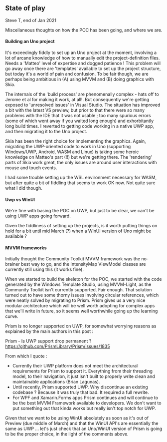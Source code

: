 ## State of play

Steve T, end of Jan 2021

Miscellaneous thoughts on how the POC has been going, and where we are.

#### Building an Uno project

It's exceedingly fiddly to set up an Uno project at the moment, involving a lot of arcane knowledge of how to manually edit the project-definition files. Needs a 'Matteo' level of expertise and dogged patience ! This problem will go away once there are 'templates' available to set up the project structure, but today it's a world of pain and confusion. To be fair though, we are perhaps being ambitious in (A) using MVVM and (B) doing graphics with Skia.

The internals of the 'build process' are phenomenally complex - hats off to Jerome et al for making it work, at all!. But consequently we're getting exposed to 'unresolved issues' in Visual Studio. The situation has improved a bit with the latest VS preview, but prior to that there were so many problems with the IDE that it was not usable ; too many spurious errors (some of which went away if you waited long enough) and exhorbitantly long build times. I reverted to getting code working in a native UWP app, and then migrating it to the Uno project.

Skia has been the right choice for implementing the graphics. Again, migrating the UWP-oriented code to work in Uno (supporting Windows/UWP, Android, WASM and Linux) is taking some heroic knowledge on Matteo's part (!!) but we're getting there. The 'rendering' parts of Skia work great, the only issues are around user interactions with mouse and touch events.

I had some trouble setting up the WSL environment necessary for WASM, but after quite a bit of fiddling that seems to work OK now. Not quite sure what I did though.

#### Uwp vs WinUI

We're fine with basing the POC on UWP, but just to be clear, we can't be using UWP apps going forward.

Given the fiddliness of setting up the projects, is it worth putting things on hold for a bit until mid March (?) when a WinUI version of Uno might be available ? 

#### MVVM frameworks

Initially thought the Community Toolkit MVVM framework was the no-brainer best way to go, and the IntensityMap ViewModel classes are currently still using this (it works fine).

When we started to build the skeleton for the POC, we started with the code generated by the Windows Template Studio, using MVVM-Light, as the Community Toolkit isn't currently supported. Fair enough. That solution turned out to have some thorny issues involving circular references, which were neatly solved by migrating to Prism. Prism gives us a very nice modular architecture which will be well worth adopting for complex apps that we'll write in future, so it seems well worthwhile going up the learning curve.

Prism is no longer supported on UWP, for somewhat worrying reasons as explained by the main authors in this post :

  Prism - Is UWP support drop permanent ?
  https://github.com/PrismLibrary/Prism/issues/1835

From which I quote :
- Currently their UWP platform does not meet the architectural requirements for Prism to support it. Everything from their threading model, to their navigation, it just isn't built to properly write clean and maintainable applications (Brian Lagunas).
- Until recently, Prism supported UWP. Why discontinue an existing codebase ?
  Because it was truly that bad. It required a full rewrite.
- For WPF and Xamarin.Forms apps Prism continues and will continue to be the best MVVM Framework available to developers. We don't want to put something out that kinda works but really isn't top notch for UWP.

Given that we want to be using WinUI absolutely as soon as it's out of Preview (due middle of March) and that the WinUI API's are essentially the same as UWP ... let's just check that an Uno/WinUI version of Prism is going to be the proper choice, in the light of the comments above. 




